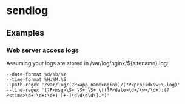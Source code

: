 sendlog
=======

Examples
--------

### Web server access logs

Assuming your logs are stored in /var/log/nginx/${sitename}.log:

    --date-format %d/%b/%Y
    --time-format %H:%M:%S
    --path-regex '/var/log/(?P<app_name>nginx)/(?P<procid>\w+\.log)'
    --line-regex '(?P<msg>\S+ \S+ \S+ \[(?P<date>\d+/\w+/\d+):(?P<time>\d+:\d+:\d+) [+-]\d\d\d\d\].*)'